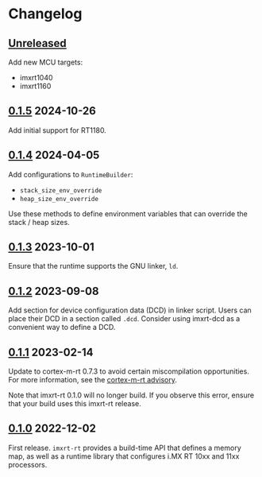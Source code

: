# Changelog

## [Unreleased]

Add new MCU targets:

- imxrt1040
- imxrt1160

## [0.1.5] 2024-10-26

Add initial support for RT1180.

## [0.1.4] 2024-04-05

Add configurations to `RuntimeBuilder`:

- `stack_size_env_override`
- `heap_size_env_override`

Use these methods to define environment variables that can override the
stack / heap sizes.

## [0.1.3] 2023-10-01

Ensure that the runtime supports the GNU linker, `ld`.

## [0.1.2] 2023-09-08

Add section for device configuration data (DCD) in linker script. Users
can place their DCD in a section called `.dcd`. Consider using imxrt-dcd
as a convenient way to define a DCD.

## [0.1.1] 2023-02-14

Update to cortex-m-rt 0.7.3 to avoid certain miscompilation opportunities.
For more information, see the [cortex-m-rt advisory][cmrt-0.7.3].

[cmrt-0.7.3]: https://github.com/rust-embedded/cortex-m/discussions/469

Note that imxrt-rt 0.1.0 will no longer build. If you observe this error,
ensure that your build uses this imxrt-rt release.

## [0.1.0] 2022-12-02

First release. `imxrt-rt` provides a build-time API that defines a memory map,
as well as a runtime library that configures i.MX RT 10xx and 11xx processors.

[Unreleased]: https://github.com/imxrt-rs/imxrt-rt/compare/v0.1.5...HEAD
[0.1.5]: https://github.com/imxrt-rs/imxrt-rt/releases/compare/v0.1.4...v0.1.5
[0.1.4]: https://github.com/imxrt-rs/imxrt-rt/releases/compare/v0.1.3...v0.1.4
[0.1.3]: https://github.com/imxrt-rs/imxrt-rt/releases/compare/v0.1.2...v0.1.3
[0.1.2]: https://github.com/imxrt-rs/imxrt-rt/releases/compare/v0.1.1...v0.1.2
[0.1.1]: https://github.com/imxrt-rs/imxrt-rt/releases/compare/v0.1.0...v0.1.1
[0.1.0]: https://github.com/imxrt-rs/imxrt-rt/releases/tag/v0.1.0
